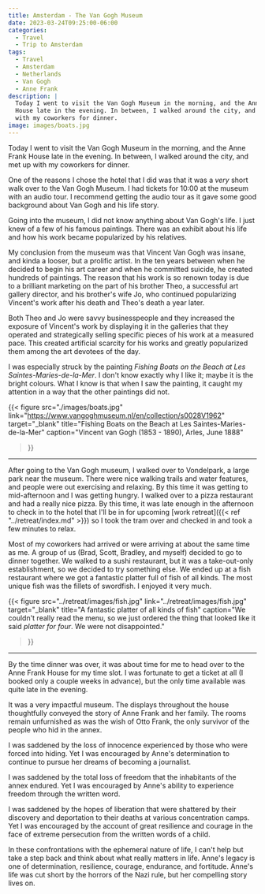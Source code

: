 ```yaml
---
title: Amsterdam - The Van Gogh Museum
date: 2023-03-24T09:25:00-06:00
categories:
  - Travel
  - Trip to Amsterdam
tags:
  - Travel
  - Amsterdam
  - Netherlands
  - Van Gogh
  - Anne Frank
description: |
  Today I went to visit the Van Gogh Museum in the morning, and the Anne Frank
  House late in the evening. In between, I walked around the city, and met up
  with my coworkers for dinner.
image: images/boats.jpg
---
```


Today I went to visit the Van Gogh Museum in the morning, and the Anne Frank
House late in the evening. In between, I walked around the city, and met up with
my coworkers for dinner.

One of the reasons I chose the hotel that I did was that it was a *very* short
walk over to the Van Gogh Museum. I had tickets for 10:00 at the museum with an
audio tour. I recommend getting the audio tour as it gave some good background
about Van Gogh and his life story.

Going into the museum, I did not know anything about Van Gogh's life. I just
knew of a few of his famous paintings. There was an exhibit about his life and
how his work became popularized by his relatives.

My conclusion from the museum was that Vincent Van Gogh was insane, and kinda a
looser, but a prolific artist. In the ten years between when he decided to begin
his art career and when he committed suicide, he created hundreds of paintings.
The reason that his work is so renown today is due to a brilliant marketing on
the part of his brother Theo, a successful art gallery director, and his
brother's wife Jo, who continued popularizing Vincent's work after his death and
Theo's death a year later.

Both Theo and Jo were savvy businesspeople and they increased the exposure of
Vincent's work by displaying it in the galleries that they operated and
strategically selling specific pieces of his work at a measured pace. This
created artificial scarcity for his works and greatly popularized them among the
art devotees of the day.

I was especially struck by the painting *Fishing Boats on the Beach at Les
Saintes-Maries-de-la-Mer*. I don't know exactly why I like it; maybe it is the
bright colours. What I know is that when I saw the painting, it caught my
attention in a way that the other paintings did not.

{{< figure
      src="./images/boats.jpg"
      link="https://www.vangoghmuseum.nl/en/collection/s0028V1962"
      target="_blank"
      title="Fishing Boats on the Beach at Les Saintes-Maries-de-la-Mer"
      caption="Vincent van Gogh (1853 - 1890), Arles, June 1888"
>}}

------

After going to the Van Gogh museum, I walked over to Vondelpark, a large park
near the museum. There were nice walking trails and water features, and people
were out exercising and relaxing. By this time it was getting to mid-afternoon
and I was getting hungry. I walked over to a pizza restaurant and had a really
nice pizza. By this time, it was late enough in the afternoon to check in to the
hotel that I'll be in for upcoming
[work retreat]({{< ref "../retreat/index.md" >}})
so I took the tram over and checked in and took a few minutes to relax.

Most of my coworkers had arrived or were arriving at about the same time as me.
A group of us (Brad, Scott, Bradley, and myself) decided to go to dinner
together. We walked to a sushi restaurant, but it was a take-out-only
establishment, so we decided to try something else. We ended up at a fish
restaurant where we got a fantastic platter full of fish of all kinds. The most
unique fish was the fillets of swordfish. I enjoyed it very much.

{{< figure
      src="../retreat/images/fish.jpg"
      link="../retreat/images/fish.jpg"
      target="_blank"
      title="A fantastic platter of all kinds of fish"
      caption="We couldn't really read the menu, so we just ordered the thing that looked like it said *platter for four*. We were not disappointed."
>}}

---------

By the time dinner was over, it was about time for me to head over to the Anne
Frank House for my time slot. I was fortunate to get a ticket at all (I booked
only a couple weeks in advance), but the only time available was quite late in
the evening.

It was a very impactful museum. The displays throughout the house thoughtfully
conveyed the story of Anne Frank and her family. The rooms remain unfurnished as
was the wish of Otto Frank, the only survivor of the people who hid in the
annex.

I was saddened by the loss of innocence experienced by those who were forced
into hiding. Yet I was encouraged by Anne's determination to continue to pursue
her dreams of becoming a journalist.

I was saddened by the total loss of freedom that the inhabitants of the annex
endured. Yet I was encouraged by Anne's ability to experience freedom through
the written word.

I was saddened by the hopes of liberation that were shattered by their discovery
and deportation to their deaths at various concentration camps. Yet I was
encouraged by the account of great resilience and courage in the face of extreme
persecution from the written words of a child.

In these confrontations with the ephemeral nature of life, I can't help but take
a step back and think about what really matters in life. Anne's legacy is one of
determination, resilience, courage, endurance, and fortitude. Anne's life was
cut short by the horrors of the Nazi rule, but her compelling story lives on.
